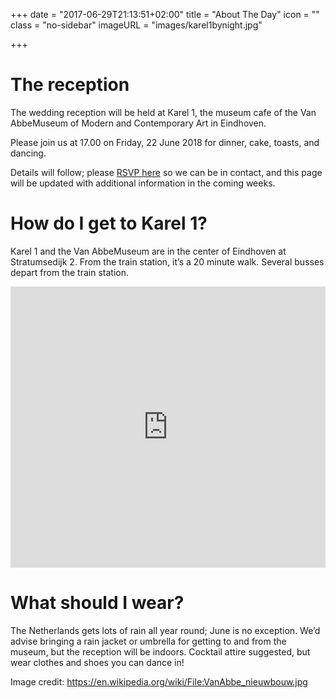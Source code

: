 +++
date = "2017-06-29T21:13:51+02:00"
title = "About The Day"
icon = ""
class = "no-sidebar"
imageURL = "images/karel1bynight.jpg"

+++
<!--more-->
# The reception
The wedding reception will be held at Karel 1, the museum cafe of the Van AbbeMuseum of Modern and Contemporary Art in Eindhoven. 

Please join us at 17.00 on Friday, 22 June 2018 for dinner, cake, toasts, and dancing. 

Details will follow; please [RSVP here](/rsvp) so we can be in contact, and this page will be updated with additional information in the coming weeks. 

# How do I get to Karel 1? 
Karel 1 and the Van AbbeMuseum are in the center of Eindhoven at Stratumsedijk 2. From the train station, it’s a 20 minute walk. Several busses depart from the train station. 

<iframe width="100%" height="450" frameborder="0" style="border:0"
src="https://www.google.com/maps/embed/v1/place?q=place_id:ChIJ5yXyHQLZxkcR4lktXxAS_RA&key=AIzaSyBiu3g42TCvY9TVX3jbdA1RMbaMOomU_I0" allowfullscreen></iframe>
<br>

# What should I wear?
The Netherlands gets lots of rain all year round; June is no exception. We’d advise bringing a rain jacket or umbrella for getting to and from the museum, but the reception will be indoors. Cocktail attire suggested, but wear clothes and shoes you can dance in!


Image credit: https://en.wikipedia.org/wiki/File:VanAbbe_nieuwbouw.jpg

